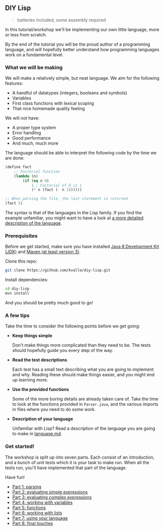 ## DIY Lisp 

> batteries included, some assembly required

In this tutorial/workshop we'll be implementing our own little language, more or less from scratch. 

By the end of the tutorial you will be the proud author of a programming language, and will hopefully better understand how programming languages work  on a fundamental level.

### What we will be making

We will make a relatively simple, but neat language. We aim for the following features:

- A handful of datatypes (integers, booleans and symbols)
- Variables
- First class functions with lexical scoping
- That nice homemade quality feeling

We will *not* have:

- A proper type system
- Error handling
- Good performance
- And much, much more

The language should be able to interpret the following code by the time we are done:

```lisp
(define fact 
    ;; Factorial function
    (lambda (n) 
        (if (eq n 0) 
            1 ; Factorial of 0 is 1
            (* n (fact (- n 1))))))

;; When parsing the file, the last statement is returned
(fact 5)
```

The syntax is that of the languages in the Lisp family. If you find the example unfamiliar, you might want to have a look at [a more detailed description of the language](parts/language.md).

### Prerequisites

Before we get started, make sure you have installed [Java 8 Development Kit (JDK)](http://www.oracle.com/technetwork/java/javase/downloads/jdk8-downloads-2133151.html) and [Maven (at least version 3)](https://maven.apache.org/download.cgi). 

Clone this repo:

```bash
git clone https://github.com/kvalle/diy-lisp.git
```

Install dependencies:
```bash
cd diy-lisp
mvn install
```

And you should be pretty much good to go!

### A few tips

Take the time to consider the following points before we get going:

- **Keep things simple**
  
  	Don't make things more complicated than they need to be. The tests should hopefully guide you every step of the way.

- **Read the test descriptions**

  	Each test has a small text describing what you are going to implement and why. Reading these should make things easier, and you might end up learning more.

- **Use the provided functions**

  	Some of the more boring details are already taken care of. Take the time to look at the functions provided in `Parser.java`, and the various imports in files where you need to do some work.

- **Description of your language**

  	Unfamiliar with Lisp? Read a description of the language you are going to make in [language.md](https://github.com/kvalle/diy-lisp/blob/master/parts/language.md).

### Get started!

The workshop is split up into seven parts. Each consist of an introduction, and a bunch of unit tests which it is your task to make run. When all the tests run, you'll have implemented that part of the language.

Have fun!

- [Part 1: parsing](parts/1.md)
- [Part 2: evaluating simple expressions](parts/2.md)
- [Part 3: evaluating complex expressions](parts/3.md)
- [Part 4: working with variables](parts/4.md)
- [Part 5: functions](parts/5.md)
- [Part 6: working with lists](parts/6.md)
- [Part 7: using your language](parts/7.md)
- [Part 8: final touches](parts/8.md)
